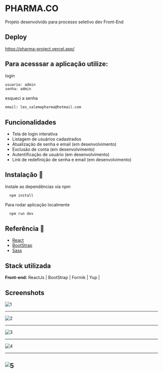 
# PHARMA.CO 

Projeto desenvolvido para processo seletivo dev Front-End

## Deploy
https://pharma-project.vercel.app/


## Para acesssar a aplicação utilize:

login
```bash
usuario: admin
senha: admin

```
esqueci a senha
```bash
email: leo_salemapharma@hotmail.com

```


## Funcionalidades

- Tela de login interativa
- Listagem de usuários cadastrados
- Atualização de senha e email (em desenvolvimento)
- Exclusão de conta (em desenvolvimento)
- Autentificação de usuário (em desenvolvimento)
- Link de redefinição de senha e email (em desenvolvimento)


## Instalação 🚀

Instale as dependências via npm


```bash
  npm install
```

Para rodar aplicação localmente
```bash
  npm run dev
```


## Referência 📄

 - [React](https://react.dev/)
 - [BootStrap](https://getbootstrap.com/)
 - [Sass](https://sass-lang.com/)


## Stack utilizada

**Front-end:** ReactJs | BootStrap | Formik | Yup |

## Screenshots

![1](https://github.com/leosalema213/pharma-project/assets/78701995/75374ff8-6de1-448c-b112-8c7174c1c16e)

---
![2](https://github.com/leosalema213/pharma-project/assets/78701995/4f71acb4-717d-4eec-98e8-2457451805ce)

---
![3](https://github.com/leosalema213/pharma-project/assets/78701995/91b34306-eca1-48f9-9192-00cc54836f69)

---
![4](https://github.com/leosalema213/pharma-project/assets/78701995/a4a73cd4-8bdc-4a18-b6f3-548c0cff1d32)

---
![5](https://github.com/leosalema213/pharma-project/assets/78701995/e890577f-9a8f-4f73-8ab6-0555f7dceb4d)
---




